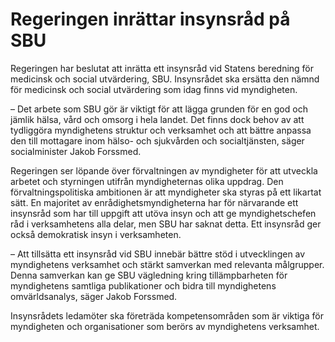 # Regeringen inrättar insynsråd på SBU

Regeringen har beslutat att inrätta ett insynsråd vid Statens beredning för medicinsk och social utvärdering, SBU. Insynsrådet ska ersätta den nämnd för medicinsk och social utvärdering som idag finns vid myndigheten.

– Det arbete som SBU gör är viktigt för att lägga grunden för en god och jämlik hälsa, vård och omsorg i hela landet. Det finns dock behov av att tydliggöra myndighetens struktur och verksamhet och att bättre anpassa den till mottagare inom hälso- och sjukvården och socialtjänsten, säger socialminister Jakob Forssmed.

Regeringen ser löpande över förvaltningen av myndigheter för att utveckla arbetet och styrningen utifrån myndigheternas olika uppdrag. Den förvaltningspolitiska ambitionen är att myndigheter ska styras på ett likartat sätt. En majoritet av enrådighetsmyndigheterna har för närvarande ett insynsråd som har till uppgift att utöva insyn och att ge myndighetschefen råd i verksamhetens alla delar, men SBU har saknat detta. Ett insynsråd ger också demokratisk insyn i verksamheten.

– Att tillsätta ett insynsråd vid SBU innebär bättre stöd i utvecklingen av myndighetens verksamhet och stärkt samverkan med relevanta målgrupper. Denna samverkan kan ge SBU vägledning kring tillämpbarheten för myndighetens samtliga publikationer och bidra till myndighetens omvärldsanalys, säger Jakob Forssmed.

Insynsrådets ledamöter ska företräda kompetensområden som är viktiga för myndigheten och organisationer som berörs av myndighetens verksamhet.
